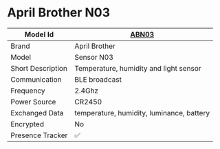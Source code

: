 # April Brother N03

|Model Id|[ABN03](https://github.com/theengs/decoder/blob/development/src/devices/ABN03_json.h)|
|-|-|
|Brand|April Brother|
|Model|Sensor N03|
|Short Description|Temperature, humidity and light sensor|
|Communication|BLE broadcast|
|Frequency|2.4Ghz|
|Power Source|CR2450|
|Exchanged Data|temperature, humidity, luminance, battery|
|Encrypted|No|
|Presence Tracker|&#9989;|
